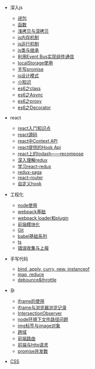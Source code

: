 - 深入js
    - [闭包](js/bibao)
    - [函数](js/function)
    - [浅拷贝与深拷贝](js/clone)
    - [js内存机制](js/memory)
    - [js运行机制](js/run)
    - [js类与继承](js/instance)
    - [利用Event Bus实现组件通信](js/event)
    - [localStorage使用](js/localStorage)
    - [手写promise](js/promise)
    - [js设计模式](js/pattern)
    - [小知识](js/index)
    - [es6之class](js/class)
    - [es6之Async](js/async)
    - [es6之proxy](js/proxy)
    - [es6之Decorator](js/Decorator)

- react
    - [react入门知识点](react/react)
    - [react源码](react/yuanma)
    - [react中Context API](react/context)
    - [react提供的Hook Api](react/hook)
    - [react上的lodash——recompose](react/recompose)
    - [深入理解redux](react/redux)
    - [学习react-redux](react/react-redux)
    - [redux-saga](react/saga)
    - [react-router](react/router)
    - [自定义hook](react/hook2)

- 工程化
    - [node使用](project/node)
    - [webpack基础](project/webpack)
    - [webpack loader和plugin](project/loader)
    - [前端模块化](project/module)
    - [Git](project/git)
    - [babel基础系列](project/babel)
    - [ts](project/ts)
    - [错误收集与上报](project/error)

- 手写代码
    <!-- - [promise](code/promise) -->
    - [bind, apply, curry, new, instanceof](code/bind)
    - [map, reduce](code/map)
    - [debounce&throttle](code/debounce)

- 杂
    - [iframe的使用](point/iframe)
    - [iframe与浏览器浏览记录](point/iframe2)
    - [IntersectionObserver](point/observer)
    - [node环境下文件路径问题](point/path)
    - [img标签与image对象](point/image)
    - [跨域](point/access)
    - [前端路由](point/route)
    - [前端与http请求](point/http)
    - [promise并发数](point/promise)

- [CSS](/css/index)